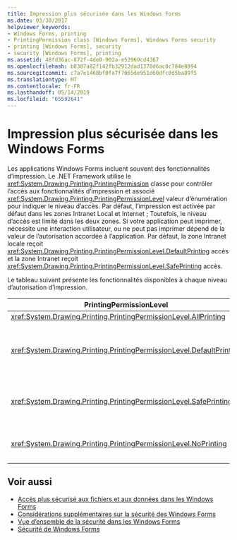 ```yaml
---
title: Impression plus sécurisée dans les Windows Forms
ms.date: 03/30/2017
helpviewer_keywords:
- Windows Forms, printing
- PrintingPermission class [Windows Forms], Windows Forms security
- printing [Windows Forms], security
- security [Windows Forms], printing
ms.assetid: 48fd36ac-872f-4de0-902a-e52969cd4367
ms.openlocfilehash: b0387a82f142fb32912dad1370d6ac0c784e8894
ms.sourcegitcommit: c7a7e1468bf0fa7f7065de951d60dfc8d5ba89f5
ms.translationtype: MT
ms.contentlocale: fr-FR
ms.lasthandoff: 05/14/2019
ms.locfileid: "65592641"
---
```

# <a name="more-secure-printing-in-windows-forms"></a>Impression plus sécurisée dans les Windows Forms
Les applications Windows Forms incluent souvent des fonctionnalités d’impression. Le .NET Framework utilise le <xref:System.Drawing.Printing.PrintingPermission> classe pour contrôler l’accès aux fonctionnalités d’impression et associé <xref:System.Drawing.Printing.PrintingPermissionLevel> valeur d’énumération pour indiquer le niveau d’accès. Par défaut, l’impression est activée par défaut dans les zones Intranet Local et Internet ; Toutefois, le niveau d’accès est limité dans les deux zones. Si votre application peut imprimer, nécessite une interaction utilisateur, ou ne peut pas imprimer dépend de la valeur de l’autorisation accordée à l’application. Par défaut, la zone Intranet locale reçoit <xref:System.Drawing.Printing.PrintingPermissionLevel.DefaultPrinting> accès et la zone Intranet reçoit <xref:System.Drawing.Printing.PrintingPermissionLevel.SafePrinting> accès.  
  
 Le tableau suivant présente les fonctionnalités disponibles à chaque niveau d’autorisation d’impression.  
  
|PrintingPermissionLevel|Description|  
|-----------------------------|-----------------|  
|<xref:System.Drawing.Printing.PrintingPermissionLevel.AllPrinting>|Fournit un accès complet à toutes les imprimantes installées.|  
|<xref:System.Drawing.Printing.PrintingPermissionLevel.DefaultPrinting>|Permet l’impression par programmation à l’imprimante par défaut et impression plus sécurisée via une boîte de dialogue d’impression restrictive. <xref:System.Drawing.Printing.PrintingPermissionLevel.DefaultPrinting> est un sous-ensemble de <xref:System.Drawing.Printing.PrintingPermissionLevel.AllPrinting>.|  
|<xref:System.Drawing.Printing.PrintingPermissionLevel.SafePrinting>|Fournit une impression uniquement à partir d’une boîte de dialogue plus restrictive. <xref:System.Drawing.Printing.PrintingPermissionLevel.SafePrinting> est un sous-ensemble de <xref:System.Drawing.Printing.PrintingPermissionLevel.DefaultPrinting>.|  
|<xref:System.Drawing.Printing.PrintingPermissionLevel.NoPrinting>|Empêche l’accès aux imprimantes. <xref:System.Drawing.Printing.PrintingPermissionLevel.NoPrinting> est un sous-ensemble de <xref:System.Drawing.Printing.PrintingPermissionLevel.SafePrinting>.|  
  
## <a name="see-also"></a>Voir aussi

- [Accès plus sécurisé aux fichiers et aux données dans les Windows Forms](more-secure-file-and-data-access-in-windows-forms.md)
- [Considérations supplémentaires sur la sécurité des Windows Forms](additional-security-considerations-in-windows-forms.md)
- [Vue d’ensemble de la sécurité dans les Windows Forms](security-in-windows-forms-overview.md)
- [Sécurité de Windows Forms](windows-forms-security.md)
